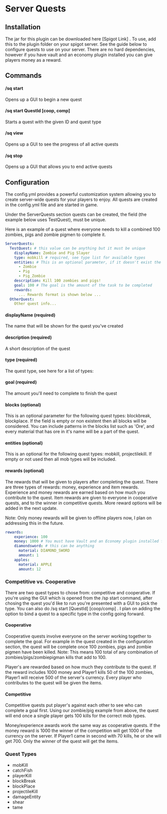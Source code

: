 # Server Quests
 
## Installation
The jar for this plugin can be downloaded here [Spigot Link] . To use, add this to the plugin folder on your spigot server.
See the guide below to configure quests to use on your server. There are no hard dependencies, however if you have vault and 
an economy plugin installed you can give players money as a reward.

## Commands 

#### /sq start
Opens up a GUI to begin a new quest 

#### /sq start QuestId [coop, comp]
Starts a quest with the given ID and quest type

#### /sq view 
Opens up a GUI to see the progress of all active quests

#### /sq stop
Opens up a GUI that allows you to end active quests


## Configuration
The config.yml provides a powerful customization system allowing you to create 
server-wide quests for your players to enjoy. All quests are created in the config.yml file and are started in game.

Under the ServerQuests section quests can be created, the field (the example below uses TestQuest),
must be unique.

Here is an example of a quest where everyone needs to kill a combined 100 zombies, pigs and zombie pigmen to complete it. 
```yaml 
ServerQuests:
  TestQuest: # this value can be anything but it must be unique
    displayName: Zombie and Pig Slayer
    type: mobkill # required, see type list for available types
    entities: # This is an optional parameter, if it doesn't exist the quest will count all mob kills. entity reference: https://hub.spigotmc.org/javadocs/bukkit/org/bukkit/entity/EntityType.html
      - Zombie
      - Pig
      - Pig_Zombie
    description: Kill 100 zombies and pigs!
    goal: 100 # The goal is the amount of the task to be completed
    rewards:
      ... Rewards format is shown below ...
  OtherQuest:
    Other quest info...
```

#### displayName (required) 

The name that will be shown for the quest you've created

#### description (required)

A short description of the quest

#### type (required)
The quest type, see here for a list of types: 

#### goal (required)
The amount you'll need to complete to finish the quest

#### blocks (optional)
This is an optional parameter for the following quest types: 
blockbreak, blockplace. If the field is empty or non existent then all blocks will be considered.
You can include patterns in the blocks list such as 'Ore', and every material that has ore in it's name will 
be a part of the quest.

#### entities (optional)
This is an optional for the following quest types: mobkill, projectilekill.
If empty or not used then all mob types will be included.

#### rewards (optional)
The rewards that will be given to players after completing the quest. There are three types of 
rewards: money, experience and item rewards. Experience and money rewards are earned based on how much you contribute to the
quest. Item rewards are given to everyone in cooperative quests, and to the winner in competitive quests.
More reward options will be added in the next update.

Note: Only money rewards will be given to offline players now, I plan on addressing this in the future.
```yaml 
rewards:
    experience: 100
    money: 1000 # You must have Vault and an Economy plugin installed for this to work
    diamondsword: # this can be anything
      material: DIAMOND_SWORD
      amount: 1
    apples:
      material: APPLE
      amount: 12
```

### Competitive vs. Cooperative
There are two quest types to chose from: competitive and cooperative. If you're using the GUI which is opened from the /sp start command, after chosing the quest you'd like to run you're presented with a 
GUI to pick the type. You can also do /sq start [QuestId] [coop/comp] . I plan on adding the option to bind 
a quest to a specific type in the config going forward.

#### Cooperative 
Cooperative quests involve everyone on the server working together to complete the goal. For example in the quest created in the 
configuration section, the quest will be complete once 100 zombies, pigs and zombie pigmen have been killed. Note: This means 100 total of
any combination of zombies/pigs/zombiepigman kills that add to 100. 

Player's are rewarded based on how much they contribute to the quest. If the reward includes 1000 
money and Player1 kills 50 of the 100 zombies, Player1 will receive 500 of the server's currency.
Every player who contributes to the quest will be given the items.

#### Competitive
Competitive quests put player's against each other to see who can complete a goal first. Using our zombie/pig example
from above, the quest will end once a single player gets 100 kills for the correct mob types.

Money/experience awards work the same way as cooperative quests. If the money reward is 1000 the winner of the competition will 
get 1000 of the currency on the server. If Player1 came in second with 70 kills, he or she will
get 700. Only the winner of the quest will get the items.
 
### Quest Types
- mobKill
- catchFish
- playerKill
- blockBreak
- blockPlace
- projectileKill
- damageEntity
- shear
- tame 

